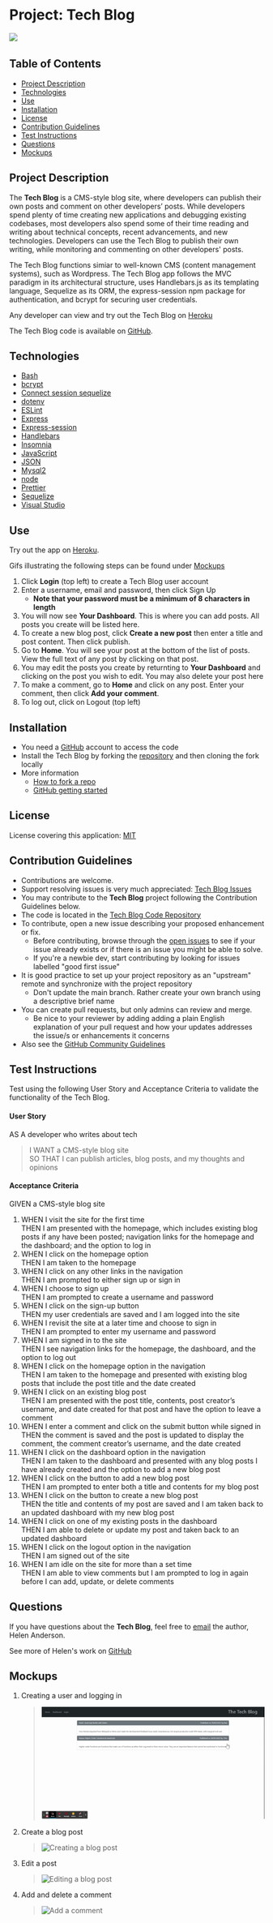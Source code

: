 # Project: Tech Blog

[![](https://img.shields.io/badge/License-MIT-brightgreen)](https://opensource.org/licenses/MIT)


## Table of Contents
  - [Project Description](#project-description)
  - [Technologies](#technologies)
  - [Use](#use)
  - [Installation](#installation)
  - [License](#license)
  - [Contribution Guidelines](#contribution-guidelines)
  - [Test Instructions](#test-instructions)
  - [Questions](#questions)
  - [Mockups](#mockups)


## Project Description 
The **Tech Blog** is a CMS-style blog site, where developers can publish their own posts and comment on other developers’ posts. While developers spend plenty of time creating new applications and debugging existing codebases, most developers also spend some of their time reading and writing about technical concepts, recent advancements, and new technologies. Developers can use the Tech Blog to publish their own writing, while monitoring and commenting on other developers' posts.

The Tech Blog functions simiar to well-known CMS (content management systems), such as Wordpress. The Tech Blog app follows the MVC paradigm in its architectural structure, uses Handlebars.js as its templating language, Sequelize as its ORM, the express-session npm package for authentication, and bcrypt for securing user credentials.

Any developer can view and try out the Tech Blog on [Heroku](https://frozen-caverns-29448.herokuapp.com/)

The Tech Blog code is available on [GitHub](https://github.com/grace-anderson/tech-blog).

## Technologies
* [Bash](https://gitforwindows.org/)
* [bcrypt](https://www.npmjs.com/package/bcrypt)
* [Connect session sequelize](https://www.npmjs.com/package/connect-session-sequelize)
* [dotenv](https://www.npmjs.com/package/dotenv)
* [ESLint](https://eslint.org/)
* [Express](http://expressjs.com/)
* [Express-session](https://www.npmjs.com/package/express-session)
* [Handlebars](https://www.npmjs.com/package/express-handlebars)
* [Insomnia](https://insomnia.rest/)
* [JavaScript](https://developer.mozilla.org/en-US/docs/Web/JavaScript)
* [JSON](https://www.json.org/json-en.html)
* [Mysql2](https://www.npmjs.com/package/mysql2)
* [node](https://nodejs.org/en/)
* [Prettier](https://prettier.io/)
* [Sequelize](https://sequelize.org/)
* [Visual Studio](https://visualstudio.microsoft.com/downloads/) 

## Use
Try out the app on [Heroku](https://frozen-caverns-29448.herokuapp.com/).  

Gifs illustrating the following steps can be found under [Mockups](#mockups)
1. Click **Login** (top left) to create a Tech Blog user account
2. Enter a username, email and password, then click Sign Up
   * **Note that your password must be a minimum of 8 characters in length**
3. You will now see **Your Dashboard**. This is where you can add posts. All posts you create will be listed here.
4. To create a new blog post, click **Create a new post** then enter a title and post content. Then click publish.
5. Go to **Home**. You will see your post at the bottom of the list of posts. View the full text of any post by clicking on that post.
6. You may edit the posts you create by returnting to **Your Dashboard** and clicking on the post you wish to edit. You may also delete your post here
7. To make a comment, go to **Home** and click on any post. Enter your comment, then click **Add your comment**.
8.  To log out, click on Logout (top left)

## Installation
* You need a [GitHub](https://github.com/) account to access the code
* Install the Tech Blog by forking the [repository](https://github.com/grace-anderson/tech-blog) and then cloning the fork locally
* More information
  * [How to fork a repo](https://docs.github.com/en/get-started/quickstart/fork-a-repo)
  * [GitHub getting started](https://docs.github.com/en/get-started) 

## License
License covering this application: [MIT](https://opensource.org/licenses/MIT)

## Contribution Guidelines
* Contributions are welcome.
* Support resolving issues is very much appreciated: [Tech Blog Issues](https://github.com/grace-anderson/tech-blog/issues)
* You may contribute to the **Tech Blog** project following the Contribution Guidelines below.
* The code is located in the [Tech Blog Code Repository](https://github.com/grace-anderson/tech-blog) 
* To contribute, open a new issue describing your proposed enhancement or fix.
  * Before contributing, browse through the [open issues](https://github.com/grace-anderson/tech-blog/issues) to see if your issue already exists or if there is an issue you might be able to solve. 
  * If you're a newbie dev, start contributing by looking for issues labelled "good first issue"
* It is good practice to set up your project repository as an "upstream" remote and synchronize with the project repository
  * Don't update the main branch. Rather create your own branch using a descriptive brief name
* You can create pull requests, but only admins can review and merge.
  * Be nice to your reviewer by adding adding a plain English explanation of your pull request and how your updates addresses the issue/s or enhancements it concerns
* Also see the [GitHub Community Guidelines](https://docs.github.com/en/site-policy/github-terms/github-community-guidelines)

## Test Instructions
Test using the following User Story and Acceptance Criteria to validate the functionality of the Tech Blog.

#### **User Story**
AS A developer who writes about tech  
> I WANT a CMS-style blog site  
> SO THAT I can publish articles, blog posts, and my thoughts and opinions  

#### **Acceptance Criteria**
GIVEN a CMS-style blog site  
1. WHEN I visit the site for the first time  
    THEN I am presented with the homepage, which includes existing blog posts if any have been posted; navigation links for the homepage and the dashboard; and the option to log in  
2. WHEN I click on the homepage option  
    THEN I am taken to the homepage  
3. WHEN I click on any other links in the navigation  
    THEN I am prompted to either sign up or sign in  
4. WHEN I choose to sign up  
    THEN I am prompted to create a username and password  
5. WHEN I click on the sign-up button  
    THEN my user credentials are saved and I am logged into the site  
6. WHEN I revisit the site at a later time and choose to sign in  
    THEN I am prompted to enter my username and password  
7. WHEN I am signed in to the site  
    THEN I see navigation links for the homepage, the dashboard, and the option to log out  
8. WHEN I click on the homepage option in the navigation  
    THEN I am taken to the homepage and presented with existing blog posts that include the post title and the date created  
9. WHEN I click on an existing blog post  
    THEN I am presented with the post title, contents, post creator’s username, and date created for that post and have the option to leave a comment  
10. WHEN I enter a comment and click on the submit button while signed in  
    THEN the comment is saved and the post is updated to display the comment, the comment creator’s username, and the date created  
11. WHEN I click on the dashboard option in the navigation  
    THEN I am taken to the dashboard and presented with any blog posts I have already created and the option to add a new blog post  
12. WHEN I click on the button to add a new blog post  
    THEN I am prompted to enter both a title and contents for my blog post  
13. WHEN I click on the button to create a new blog post  
    THEN the title and contents of my post are saved and I am taken back to an updated dashboard with my new blog post  
14. WHEN I click on one of my existing posts in the dashboard  
    THEN I am able to delete or update my post and taken back to an updated dashboard  
15. WHEN I click on the logout option in the navigation  
    THEN I am signed out of the site  
16. WHEN I am idle on the site for more than a set time  
    THEN I am able to view comments but I am prompted to log in again before I can add, update, or delete comments  

## Questions 
If you have questions about the **Tech Blog**, feel free to [email](mailto:helen.g.anderson@me.com) the author, Helen Anderson.

See more of Helen's work on [GitHub](https://github.com/grace-anderson)

## Mockups
1. Creating a user and logging in
    >![Signing up and logging in to the Tech Blog](./utils/gifs/login.gif)  
2. Create a blog post
    >![Creating a blog post](./utils/gifs/createpost.gif)  
3. Edit a post
    >![Editing a blog post](./utils/gifs/editpost.gif)  
4. Add and delete a comment
    >![Add a comment](./utils/gifs/addcomment.gif)  